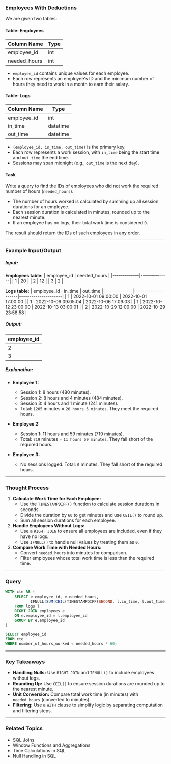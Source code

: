 ### Employees With Deductions

We are given two tables:

#### Table: Employees
| Column Name  | Type |
|--------------|------|
| employee_id  | int  |
| needed_hours | int  |

- `employee_id` contains unique values for each employee.
- Each row represents an employee's ID and the minimum number of hours they need to work in a month to earn their salary.

#### Table: Logs
| Column Name | Type     |
|-------------|----------|
| employee_id | int      |
| in_time     | datetime |
| out_time    | datetime |

- `(employee_id, in_time, out_time)` is the primary key.
- Each row represents a work session, with `in_time` being the start time and `out_time` the end time.
- Sessions may span midnight (e.g., `out_time` is the next day).

#### Task
Write a query to find the IDs of employees who did not work the required number of hours (`needed_hours`).

- The number of hours worked is calculated by summing up all session durations for an employee.
- Each session duration is calculated in minutes, rounded up to the nearest minute.
- If an employee has no logs, their total work time is considered `0`.

The result should return the IDs of such employees in any order.

---

### Example Input/Output

##### Input:
**Employees table:**
| employee_id | needed_hours |
|-------------|--------------|
| 1           | 20           |
| 2           | 12           |
| 3           | 2            |

**Logs table:**
| employee_id | in_time             | out_time            |
|-------------|---------------------|---------------------|
| 1           | 2022-10-01 09:00:00 | 2022-10-01 17:00:00 |
| 1           | 2022-10-06 09:05:04 | 2022-10-06 17:09:03 |
| 1           | 2022-10-12 23:00:00 | 2022-10-13 03:00:01 |
| 2           | 2022-10-29 12:00:00 | 2022-10-29 23:58:58 |

##### Output:
| employee_id |
|-------------|
| 2           |
| 3           |

##### Explanation:
- **Employee 1:**
  - Session 1: 8 hours (480 minutes).
  - Session 2: 8 hours and 4 minutes (484 minutes).
  - Session 3: 4 hours and 1 minute (241 minutes).
  - Total: `1205` minutes = `20 hours 5 minutes`. They meet the required hours.

- **Employee 2:**
  - Session 1: 11 hours and 59 minutes (719 minutes).
  - Total: `719` minutes = `11 hours 59 minutes`. They fall short of the required hours.

- **Employee 3:**
  - No sessions logged. Total: `0` minutes. They fall short of the required hours.

---

### Thought Process
1. **Calculate Work Time for Each Employee:**
   - Use the `TIMESTAMPDIFF()` function to calculate session durations in seconds.
   - Divide the duration by `60` to get minutes and use `CEIL()` to round up.
   - Sum all session durations for each employee.
2. **Handle Employees Without Logs:**
   - Use a `RIGHT JOIN` to ensure all employees are included, even if they have no logs.
   - Use `IFNULL()` to handle null values by treating them as `0`.
3. **Compare Work Time with Needed Hours:**
   - Convert `needed_hours` into minutes for comparison.
   - Filter employees whose total work time is less than the required time.

---

### Query
```sql
WITH cte AS (
    SELECT e.employee_id, e.needed_hours,
           IFNULL(SUM(CEIL(TIMESTAMPDIFF(SECOND, l.in_time, l.out_time) / 60)), 0) AS number_of_hours_worked
    FROM logs l
    RIGHT JOIN employees e
    ON e.employee_id = l.employee_id
    GROUP BY e.employee_id
)

SELECT employee_id 
FROM cte
WHERE number_of_hours_worked < needed_hours * 60;
```

---

### Key Takeaways
- **Handling Nulls:** Use `RIGHT JOIN` and `IFNULL()` to include employees without logs.
- **Rounding Up:** Use `CEIL()` to ensure session durations are rounded up to the nearest minute.
- **Unit Conversion:** Compare total work time (in minutes) with `needed_hours` (converted to minutes).
- **Filtering:** Use a `WITH` clause to simplify logic by separating computation and filtering steps.

---

### Related Topics
- SQL Joins
- Window Functions and Aggregations
- Time Calculations in SQL
- Null Handling in SQL
